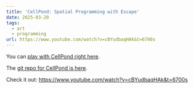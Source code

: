 ```yaml
---
title: 'CellPond: Spatial Programming with Escape'
date: 2025-03-20
tags:
  - art
  - programming
url: https://www.youtube.com/watch?v=cBYudbaqHAk&t=6700s
---
```


You can [play with CellPond right here](https://cellpond.cool).

The [git repo for CellPond is here](https://github.com/TodePond/Cellpond).

Check it out: https://www.youtube.com/watch?v=cBYudbaqHAk&t=6700s
